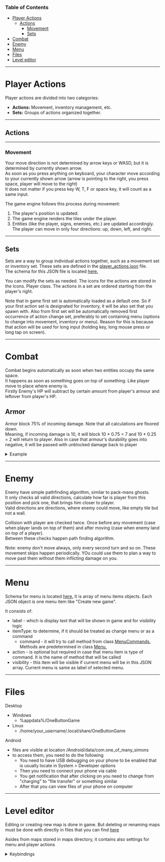 ### Table of Contents

- [Player Actions](#player-actions)
    - [Actions](#actions)
        - [Movement](#movement)
        - [Sets](#sets)
- [Combat](#combat)
- [Enemy](#enemy)
- [Menu](#menu)
- [Files](#files)
- [Level editor](#level-editor)

<hr>
<a id="player-actions"></a>

# Player Actions

Player actions are divided into two categories:

- **Actions:** Movement, inventory management, etc.
- **Sets:** Groups of actions organized together.

<hr>
<a id="actions"></a>

## Actions

<hr>
<a id="movement"></a>

### Movement

Your move direction is not determined by arrow keys or WASD, but it is determined by currently shown arrow.<br>
As soon as you press anything on keyboard, your character move according to your currently shown arrow
(arrow is pointing to the right, you press space, player will move to the right)<br>
It does not matter if you press key W, T, F or space key, it will count as a same input.

The game engine follows this process during movement:

1. The player's position is updated.
2. The game engine renders the tiles under the player.
3. Entities (like the player, signs, enemies, etc.) are updated accordingly.
   The player can move in only four directions: up, down, left, and right.

<hr>
<a id="sets"></a>

## Sets

Sets are a way to group individual actions together, such as a movement set or inventory set. These sets are defined in
the [player_actions.json](desktop/src/main/resources/json/player_actions.json) file.<br>
The schema for this JSON file is located [here.](rules/schemas/player_actions_schema.json)

You can modify the sets as needed. The icons for the actions are stored in the Icons. Player class. The actions in a set
are ordered starting from the player's right.

Note that in game first set is automatically loaded as a default one. So if your first action set is designated for inventory, it will be also set that you spawn with.
Also from first set will be automatically removed first occurrence of action change set, preferably to set containing menu (options to change into movement, inventory or menu). 
Reason for this is because that action will be used for long input (holding key, long mouse press or long tap on screen).

<hr>
<a id="combat"></a>

# Combat

Combat begins automatically as soon when two entities occupy the same space.<br>
It happens as soon as something goes on top of something. Like player move to place where enemy is.<br>
Firstly Enemy's HP will subtract by certain amount from player's armour and leftover from player's HP.

## Armor
Armor block 75% of incoming damage. Note that all calculations are floored down.<br>
Meaning, if incoming damage is 10, it will block 10 * 0.75 = 7 and 10 * 0.25 = 2 will return to player.
Also in case that armour's durability goes into negative, it will be passed with unblocked damage back to player
<details>
  <summary>Example</summary>

```
Player HP: 15
Player Armor durability: 5
Player Armor block percentage: 75%
Enemy HP: 10

If they land on same place:
Player Armor: 5 - 10 * 0.75 = 5 - 7.5 = 5 - 7 = -2
Player HP: 15 - (10 * ( 1 - 0.75)) - 2 = 15 - (10 * 0.25) - 2 = 15 - 2.5 - 2 = 11
Enemy HP: 10 - 15 = -5

Armor was not able to block all damage, because it wen to -2, so it returned back to player and subtracted with undefended damage from player health dealing total of 4 points of damage.

Because Enemy HP is in negative now, it will remove itself from listeners list.
It won`t be called in next screen refresh.
In case when player have suddenly negative HP, the game will ends.
```

</details>

<hr>
<a id="enemy"></a>

# Enemy

Enemy have simple pathfinding algorithm, similar to pack-mans ghosts.<br>
It only checks all valid directions, calculate how far is player from this position and pick one, that brings him closer
to player.<br>
Valid directions are directions, where enemy could move, like empty tile but not a wall.

Collision with player are checked twice. Once before any movement (case when player lands on top of them) and after
moving (case when enemy land on top of a player).<br>
Between these checks happen path finding algorithm.

Note: enemy don't move always, only every second turn and so on. These movement skips happen periodically. YOu could use
them to plan a way to move past them without them inflicting damage on you.

<hr>
<a id="menu"></a>

# Menu

Schema for menu is located [here.](rules/schemas/menu_schema.json) It is array of menu items objects. Each JSON
object is one menu item like "Create new game".

It consists of:

- label - which is display text that will be shown in game and for visibility logic
- itemType: to determine, if it should be treated as change menu or as a command
    - command - it will try to call method from
      class [MenuCommands.](common/src/main/java/com/common/menu/MenuCommands.java) Methods are predetermined in
      class [Menu.](common/src/main/java/com/common/menu/Menu.java)
- action - is optional but required in case that menu item is type of command. It is the name of method that will be
  called
- visibility - this item will be visible if current menu will be in this JSON array. Current menu is same as label of
  selected menu.

<hr>
<a id="files"></a>

# Files
Desktop
- Windows
  - %appdata%/OneButtonGame
- Linux
  - /home/your_username/.local/share/OneButtonGame

Android
- files are visible at location /Android/data/com.one_of_many_simons
- to access them, you need to do the following
  - You need to have USB debugging on your phone to be enabled that is usually locate in System > Developer options
  - Then you need to connect your phone via cable
  - You get notification that after clicking on you need to change from "charging" to "file transfer" or something similar
  - After that you can view files of your phone on computer

<hr>
<a id="level-editor"></a>

# Level editor

Editing or creating new map is done in game.
But deleting or renaming maps must be done with directly in files that you can find [here](#files)

Asides from maps stored in maps directory, it contains also settings for menu and player actions
<details>
  <summary>Keybindings</summary>

```
w - up
d - right
s - down
a - left
0 - void
1 - wall
2 - floor
3 - places player on current position
4 - places zombie
5 - places skeleton
6 - places health potion
7 - add sign
ENTER - saves the map
q - shows menu
```

</details>
